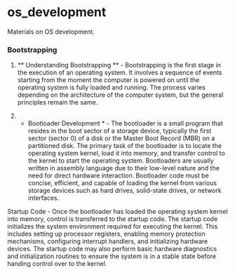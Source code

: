 # os_development
Materials on OS development.

### Bootstrapping
1. ** Understanding Bootstrapping ** - Bootstrapping is the first stage in the execution of an operating system. It involves a sequence of events starting from the moment the computer is powered on until the operating system is fully loaded and running. The process varies depending on the architecture of the computer system, but the general principles remain the same.

2. * Bootloader Development * - The bootloader is a small program that resides in the boot sector of a storage device, typically the first sector (sector 0) of a disk or the Master Boot Record (MBR) on a partitioned disk. The primary task of the bootloader is to locate the operating system kernel, load it into memory, and transfer control to the kernel to start the operating system. Bootloaders are usually written in assembly language due to their low-level nature and the need for direct hardware interaction. Bootloader code must be concise, efficient, and capable of loading the kernel from various storage devices such as hard drives, solid-state drives, or network interfaces.

Startup Code - Once the bootloader has loaded the operating system kernel into memory, control is transferred to the startup code. The startup code initializes the system environment required for executing the kernel. This includes setting up processor registers, enabling memory protection mechanisms, configuring interrupt handlers, and initializing hardware devices. The startup code may also perform basic hardware diagnostics and initialization routines to ensure the system is in a stable state before handing control over to the kernel.

